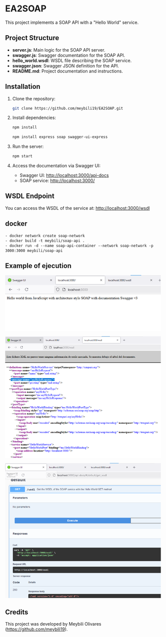 # EA2SOAP

This project implements a SOAP API with a "Hello World" service.

## Project Structure

- **server.js**: Main logic for the SOAP API server.
- **swagger.js**: Swagger documentation for the SOAP API.
- **hello_world.wsdl**: WSDL file describing the SOAP service.
- **swagger.json**: Swagger JSON definition for the API.
- **README.md**: Project documentation and instructions.

## Installation

1. Clone the repository:
     ```bash
    git clone https://github.com/meybili19/EA2SOAP.git
    ```

2. Install dependencies:
    ```bash
    npm install
    ```
    ```bash
    npm install express soap swagger-ui-express
    ```
3. Run the server:
    ```bash
    npm start
    ```

4. Access the documentation via Swagger UI:
    - Swagger UI: [http://localhost:3000/api-docs](http://localhost:3000/api-docs)
    - SOAP service: [http://localhost:3000/](http://localhost:3000/)

## WSDL Endpoint
You can access the WSDL of the service at:
[http://localhost:3000/wsdl](http://localhost:3000/wsdl)

## docker
    - docker network create soap-network
    - docker build -t meybili/soap-api .
    - docker run -d --name soap-api-container --network soap-network -p 3000:3000 meybili/soap-api


## Example of ejecution
![alt text](image.png)

![alt text](image-1.png)

![alt text](image-2.png)


## Credits

This project was developed by Meybili Olivares (https://github.com/meybili19).

